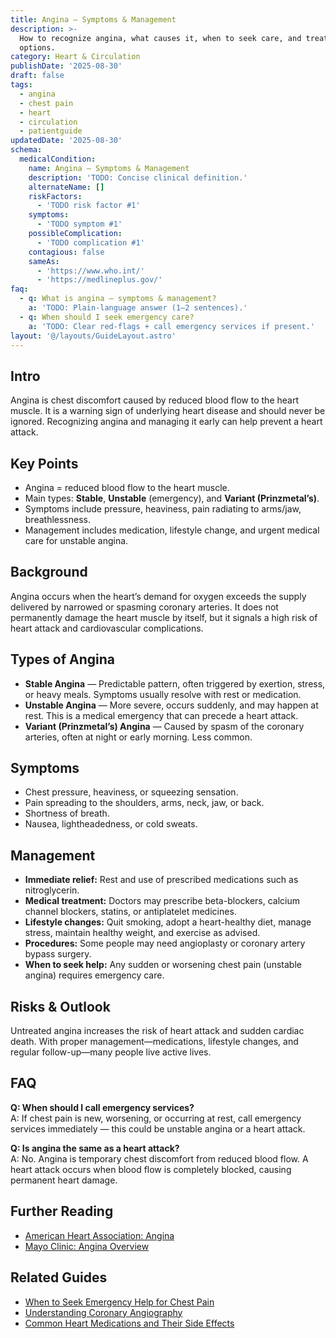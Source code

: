 ```yaml
---
title: Angina — Symptoms & Management
description: >-
  How to recognize angina, what causes it, when to seek care, and treatment
  options.
category: Heart & Circulation
publishDate: '2025-08-30'
draft: false
tags:
  - angina
  - chest pain
  - heart
  - circulation
  - patientguide
updatedDate: '2025-08-30'
schema:
  medicalCondition:
    name: Angina — Symptoms & Management
    description: 'TODO: Concise clinical definition.'
    alternateName: []
    riskFactors:
      - 'TODO risk factor #1'
    symptoms:
      - 'TODO symptom #1'
    possibleComplication:
      - 'TODO complication #1'
    contagious: false
    sameAs:
      - 'https://www.who.int/'
      - 'https://medlineplus.gov/'
faq:
  - q: What is angina — symptoms & management?
    a: 'TODO: Plain-language answer (1–2 sentences).'
  - q: When should I seek emergency care?
    a: 'TODO: Clear red-flags + call emergency services if present.'
layout: '@/layouts/GuideLayout.astro'
---
```

## Intro
Angina is chest discomfort caused by reduced blood flow to the heart muscle. It is a warning sign of underlying heart disease and should never be ignored. Recognizing angina and managing it early can help prevent a heart attack.

## Key Points
- Angina = reduced blood flow to the heart muscle.
- Main types: **Stable**, **Unstable** (emergency), and **Variant (Prinzmetal’s)**.
- Symptoms include pressure, heaviness, pain radiating to arms/jaw, breathlessness.
- Management includes medication, lifestyle change, and urgent medical care for unstable angina.

## Background
Angina occurs when the heart’s demand for oxygen exceeds the supply delivered by narrowed or spasming coronary arteries. It does not permanently damage the heart muscle by itself, but it signals a high risk of heart attack and cardiovascular complications.

## Types of Angina
- **Stable Angina** — Predictable pattern, often triggered by exertion, stress, or heavy meals. Symptoms usually resolve with rest or medication.  
- **Unstable Angina** — More severe, occurs suddenly, and may happen at rest. This is a medical emergency that can precede a heart attack.  
- **Variant (Prinzmetal’s) Angina** — Caused by spasm of the coronary arteries, often at night or early morning. Less common.  

## Symptoms
- Chest pressure, heaviness, or squeezing sensation.
- Pain spreading to the shoulders, arms, neck, jaw, or back.
- Shortness of breath.
- Nausea, lightheadedness, or cold sweats.

## Management
- **Immediate relief:** Rest and use of prescribed medications such as nitroglycerin.  
- **Medical treatment:** Doctors may prescribe beta-blockers, calcium channel blockers, statins, or antiplatelet medicines.  
- **Lifestyle changes:** Quit smoking, adopt a heart-healthy diet, manage stress, maintain healthy weight, and exercise as advised.  
- **Procedures:** Some people may need angioplasty or coronary artery bypass surgery.  
- **When to seek help:** Any sudden or worsening chest pain (unstable angina) requires emergency care.

## Risks & Outlook
Untreated angina increases the risk of heart attack and sudden cardiac death. With proper management—medications, lifestyle changes, and regular follow-up—many people live active lives.

## FAQ
**Q: When should I call emergency services?**  
A: If chest pain is new, worsening, or occurring at rest, call emergency services immediately — this could be unstable angina or a heart attack.  

**Q: Is angina the same as a heart attack?**  
A: No. Angina is temporary chest discomfort from reduced blood flow. A heart attack occurs when blood flow is completely blocked, causing permanent heart damage.  

## Further Reading
- [American Heart Association: Angina](https://www.heart.org/en/health-topics/heart-attack/angina-chest-pain)  
- [Mayo Clinic: Angina Overview](https://www.mayoclinic.org/diseases-conditions/angina)  

## Related Guides
- [When to Seek Emergency Help for Chest Pain](/guides/when-to-seek-emergency-help-for-chest-pain/)  
- [Understanding Coronary Angiography](/guides/understanding-coronary-angiography/)  
- [Common Heart Medications and Their Side Effects](/guides/common-heart-medications-and-their-side-effects/)  
